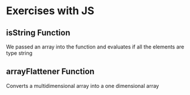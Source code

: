 # Exercises with JS

## isString Function

We passed an array into the function and evaluates if all the elements are type string

## arrayFlattener Function

Converts a multidimensional array into a one dimensional array